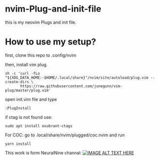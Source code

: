 # nvim-Plug-and-init-file
this is my neovim Plugs and init file.

# How to use my setup? 

first, clone this repo to .config/nvim

then, install vim plug. 

```
sh -c 'curl -fLo "${XDG_DATA_HOME:-$HOME/.local/share}"/nvim/site/autoload/plug.vim --create-dirs \
       https://raw.githubusercontent.com/junegunn/vim-plug/master/plug.vim'
```

open init.vim file and type 

```
:PlugInstall
```

if ctag is not found use: 
```
sudo apt install exubrant-ctags
```

For COC: 
go to .local/share/nvim/plugged/coc.nvim
and run 
```
yarn install
```

This work is form NeuralNine channal: 
[![IMAGE ALT TEXT HERE](https://img.youtube.com/vi/watch?v=JWReY93Vl6g&t=1270s/0.jpg)](https://www.youtube.com/watch?v=JWReY93Vl6g&t=1270s)
